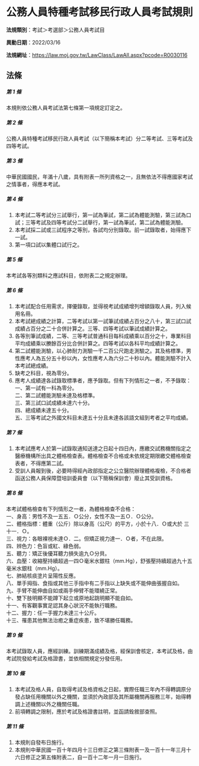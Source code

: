 # 公務人員特種考試移民行政人員考試規則

**法規類別**：考試＞考選部＞公務人員考試目

**異動日期**：2022/03/16  

**法規網址**：https://law.moj.gov.tw/LawClass/LawAll.aspx?pcode=R0030116





## 法條
##### 第 1 條
本規則依公務人員考試法第七條第一項規定訂定之。

##### 第 2 條
公務人員特種考試移民行政人員考試（以下簡稱本考試）分二等考試、三等考試及四等考試。

##### 第 3 條
中華民國國民，年滿十八歲，具有附表一所列資格之一，且無依法不得應國家考試之情事者，得應本考試。

##### 第 4 條
1. 本考試二等考試分三試舉行，第一試為筆試，第二試為體能測驗，第三試為口試；三等考試及四等考試分二試舉行，第一試為筆試，第二試為體能測驗。
1. 本考試採二試或三試程序之等別，各試均分別錄取。前一試錄取者，始得應下一試。
1. 第一項口試以集體口試行之。

##### 第 5 條
本考試各等別類科之應試科目，依附表二之規定辦理。

##### 第 6 條
1. 本考試配合任用需求，擇優錄取，並得視考試成績增列增額錄取人員，列入候用名冊。
1. 本考試總成績之計算，二等考試以第一試筆試成績占百分之八十，第三試口試成績占百分之二十合併計算之。三等、四等考試以筆試成績計算之。
1. 各等別筆試成績，二等、三等考試普通科目每科成績乘以百分之十，專業科目平均成績乘以賸餘百分比合併計算之。四等考試以各科平均成績計算之。
1. 第二試體能測驗，以心肺耐力測驗一千二百公尺跑走測驗之。其及格標準，男性應考人為五分五十秒以內，女性應考人為六分二十秒以內。體能測驗不計入本考試總成績。
1. 缺考之科目，視為零分。
1. 應考人成績達各試錄取標準者，應予錄取。但有下列情形之一者，不予錄取：  
一、第一試有一科為零分。  
二、第二試體能測驗未達及格標準。  
三、第三試口試成績未達六十分。  
四、總成績未達五十分。  
五、三等考試之外國文科目未達五十分且未達各該語文組到考者之平均成績。

##### 第 7 條
1. 本考試應考人於第一試錄取通知送達之日起十四日內，應繳交試務機關指定之醫療機構所出具之體格檢查表。體格檢查不合格或未依規定期限繳交體格檢查表者，不得應第二試。
1. 受訓人員報到後，必要時得經內政部指定之公立醫院辦理體格複檢，不合格者函送公務人員保障暨培訓委員會（以下簡稱保訓會）廢止其受訓資格。

##### 第 8 條
本考試體格檢查有下列情形之一者，為體格檢查不合格：  
一、身高：男性不及一五五．Ｏ公分，女性不及一五Ｏ．Ｏ公分。  
二、體格指標：體重（公斤）除以身高（公尺）的平方，小於十八．Ｏ或大於 三十一．Ｏ。  
三、視力：各眼裸視未達Ｏ．二。但矯正視力達一．Ｏ者，不在此限。  
四、辨色力：色盲或紅、綠色弱。  
五、聽力：矯正後優耳聽力損失逾九Ｏ分貝。  
六、血壓：收縮壓持續超過一四Ｏ毫米水銀柱（mm.Hg），舒張壓持續超過九十五毫米水銀柱（mm.Hg）。  
七、肺結核痰塗片呈陽性反應。  
八、單手拇指、食指或其他三手指中有二手指以上缺失或不能伸曲張握自如。  
九、手臂不能伸曲自如或兩手伸臂不能環繞正常。  
十、雙下肢明顯不能蹲下起立或原地起跳明顯不能自如。  
十一、有客觀事實足認其身心狀況不能執行職務。  
十二、握力：任一手握力未達三十公斤。  
十三、罹患其他無法治癒之重症疾患，致不堪勝任職務。

##### 第 9 條
本考試錄取人員，應經訓練。訓練期滿成績及格，經保訓會核定，本考試及格，由考試院發給考試及格證書，並依相關規定分發任用。

##### 第 10 條
1. 本考試及格人員，自取得考試及格資格之日起，實際任職三年內不得轉調原分發占缺任用機關以外之機關，並須於內政部及其所屬機關再服務三年，始得轉調上述機關以外之機關任職。
1. 前項轉調之限制，應於考試及格證書註明，並函請銓敘部查照。

##### 第 11 條
1. 本規則自發布日施行。
1. 本規則中華民國一百十年四月十三日修正之第三條附表一及一百十一年三月十六日修正之第五條附表二，自一百十二年一月一日施行。


